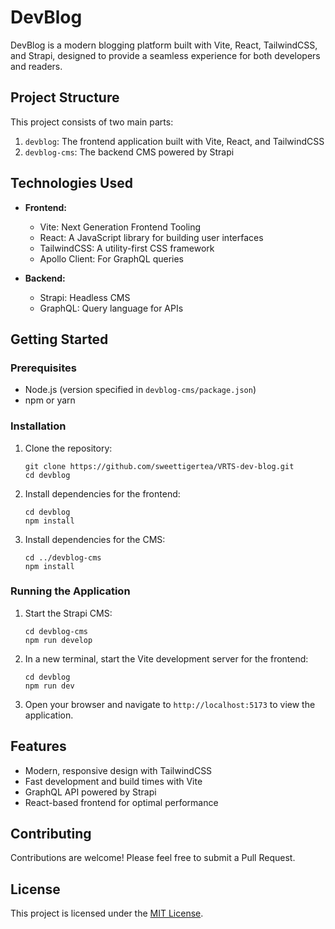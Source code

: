 # DevBlog

DevBlog is a modern blogging platform built with Vite, React, TailwindCSS, and Strapi, designed to provide a seamless experience for both developers and readers.

## Project Structure

This project consists of two main parts:

1. `devblog`: The frontend application built with Vite, React, and TailwindCSS
2. `devblog-cms`: The backend CMS powered by Strapi

## Technologies Used

- **Frontend:**
  - Vite: Next Generation Frontend Tooling
  - React: A JavaScript library for building user interfaces
  - TailwindCSS: A utility-first CSS framework
  - Apollo Client: For GraphQL queries

- **Backend:**
  - Strapi: Headless CMS
  - GraphQL: Query language for APIs

## Getting Started

### Prerequisites

- Node.js (version specified in `devblog-cms/package.json`)
- npm or yarn

### Installation

1. Clone the repository:
   ```
   git clone https://github.com/sweettigertea/VRTS-dev-blog.git
   cd devblog
   ```

2. Install dependencies for the frontend:
   ```
   cd devblog
   npm install
   ```

3. Install dependencies for the CMS:
   ```
   cd ../devblog-cms
   npm install
   ```

### Running the Application

1. Start the Strapi CMS:
   ```
   cd devblog-cms
   npm run develop
   ```

2. In a new terminal, start the Vite development server for the frontend:
   ```
   cd devblog
   npm run dev
   ```

3. Open your browser and navigate to `http://localhost:5173` to view the application.

## Features

- Modern, responsive design with TailwindCSS
- Fast development and build times with Vite
- GraphQL API powered by Strapi
- React-based frontend for optimal performance

## Contributing

Contributions are welcome! Please feel free to submit a Pull Request.

## License

This project is licensed under the [MIT License](LICENSE).
```
